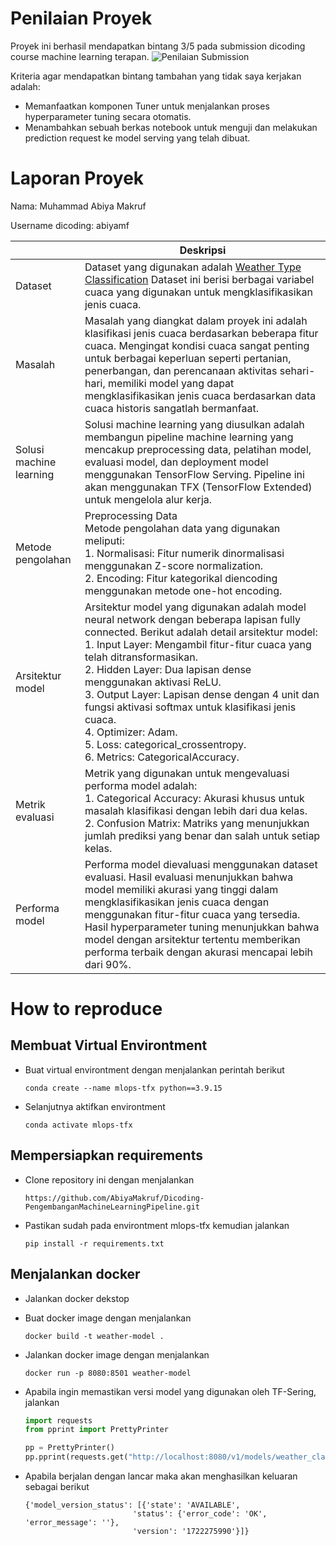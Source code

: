 # Penilaian Proyek
Proyek ini berhasil mendapatkan bintang 3/5 pada submission dicoding course machine learning terapan.
![Penilaian Submission](https://raw.githubusercontent.com/AbiyaMakruf/Dicoding-PengembanganMachineLearningPipeline/main/image/nilai.png)

Kriteria agar mendapatkan bintang tambahan yang tidak saya kerjakan adalah: 
- Memanfaatkan komponen Tuner untuk menjalankan proses hyperparameter tuning secara otomatis.
- Menambahkan sebuah berkas notebook untuk menguji dan melakukan prediction request ke model serving yang telah dibuat.

# Laporan Proyek
Nama: Muhammad Abiya Makruf

Username dicoding: abiyamf

| | Deskripsi |
| ----------- | ----------- |
| Dataset |Dataset yang digunakan adalah [Weather Type Classification](https://www.kaggle.com/datasets/nikhil7280/weather-type-classification/data) Dataset ini berisi berbagai variabel cuaca yang digunakan untuk mengklasifikasikan jenis cuaca.|
| Masalah | Masalah yang diangkat dalam proyek ini adalah klasifikasi jenis cuaca berdasarkan beberapa fitur cuaca. Mengingat kondisi cuaca sangat penting untuk berbagai keperluan seperti pertanian, penerbangan, dan perencanaan aktivitas sehari-hari, memiliki model yang dapat mengklasifikasikan jenis cuaca berdasarkan data cuaca historis sangatlah bermanfaat. |
| Solusi machine learning | Solusi machine learning yang diusulkan adalah membangun pipeline machine learning yang mencakup preprocessing data, pelatihan model, evaluasi model, dan deployment model menggunakan TensorFlow Serving. Pipeline ini akan menggunakan TFX (TensorFlow Extended) untuk mengelola alur kerja. |
| Metode pengolahan | Preprocessing Data <br> Metode pengolahan data yang digunakan meliputi: <br> 1. Normalisasi: Fitur numerik dinormalisasi menggunakan Z-score normalization. <br> 2. Encoding: Fitur kategorikal diencoding menggunakan metode one-hot encoding. |
| Arsitektur model | Arsitektur model yang digunakan adalah model neural network dengan beberapa lapisan fully connected. Berikut adalah detail arsitektur model: <br> 1. Input Layer: Mengambil fitur-fitur cuaca yang telah ditransformasikan. <br> 2. Hidden Layer: Dua lapisan dense menggunakan aktivasi ReLU. <br> 3. Output Layer: Lapisan dense dengan 4 unit dan fungsi aktivasi softmax untuk klasifikasi jenis cuaca. <br> 4. Optimizer: Adam. <br> 5. Loss: categorical_crossentropy. <br> 6. Metrics: CategoricalAccuracy. |
| Metrik evaluasi | Metrik yang digunakan untuk mengevaluasi performa model adalah: <br> 1. Categorical Accuracy: Akurasi khusus untuk masalah klasifikasi dengan lebih dari dua kelas. <br> 2. Confusion Matrix: Matriks yang menunjukkan jumlah prediksi yang benar dan salah untuk setiap kelas. |
| Performa model | Performa model dievaluasi menggunakan dataset evaluasi. Hasil evaluasi menunjukkan bahwa model memiliki akurasi yang tinggi dalam mengklasifikasikan jenis cuaca dengan menggunakan fitur-fitur cuaca yang tersedia. Hasil hyperparameter tuning menunjukkan bahwa model dengan arsitektur tertentu memberikan performa terbaik dengan akurasi mencapai lebih dari 90%. |

# How to reproduce
## Membuat Virtual Environtment

- Buat virtual environtment dengan menjalankan perintah berikut 

    ```
    conda create --name mlops-tfx python==3.9.15
    ```

- Selanjutnya aktifkan environtment 

    ```
    conda activate mlops-tfx
    ```

## Mempersiapkan requirements
- Clone repository ini dengan menjalankan 

    ```
    https://github.com/AbiyaMakruf/Dicoding-PengembanganMachineLearningPipeline.git
    ```

- Pastikan sudah pada environtment mlops-tfx kemudian jalankan 

    ```
    pip install -r requirements.txt
    ```

## Menjalankan docker
- Jalankan docker dekstop

- Buat docker image dengan menjalankan
    ```
    docker build -t weather-model .
    ```

- Jalankan docker image dengan menjalankan
    ```
    docker run -p 8080:8501 weather-model
    ```

- Apabila ingin memastikan versi model yang digunakan oleh TF-Sering, jalankan 
    ```python
    import requests
    from pprint import PrettyPrinter
    
    pp = PrettyPrinter()
    pp.pprint(requests.get("http://localhost:8080/v1/models/weather_classification_model").json())
    ```

- Apabila berjalan dengan lancar maka akan menghasilkan keluaran sebagai berikut
    ```
    {'model_version_status': [{'state': 'AVAILABLE',
                            'status': {'error_code': 'OK', 'error_message': ''},
                            'version': '1722275990'}]}
    ```